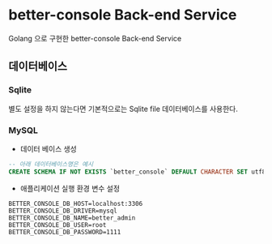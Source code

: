 # better-console Back-end Service

Golang 으로 구현한 better-console Back-end Service


## 데이터베이스

### Sqlite
별도 설정을 하지 않는다면 기본적으로는 Sqlite file 데이터베이스를 사용한다.

### MySQL
* 데이터 베이스 생성
```sql
-- 아래 데이터베이스명은 예시
CREATE SCHEMA IF NOT EXISTS `better_console` DEFAULT CHARACTER SET utf8mb4;
```

* 애플리케이션 실행 환경 변수 설정
```
BETTER_CONSOLE_DB_HOST=localhost:3306
BETTER_CONSOLE_DB_DRIVER=mysql
BETTER_CONSOLE_DB_NAME=better_admin
BETTER_CONSOLE_DB_USER=root
BETTER_CONSOLE_DB_PASSWORD=1111
```
